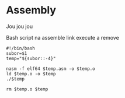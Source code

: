 # Assembly

Jou jou jou


Bash script na assemble link execute a remove
```
#!/bin/bash
subor=$1
temp="${subor::-4}"

nasm -f elf64 $temp.asm -o $temp.o
ld $temp.o -o $temp
./$temp

rm $temp.o $temp
```

